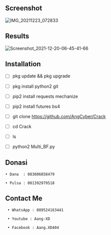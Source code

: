 ## Screenshot
![IMG_20211223_072833](https://user-images.githubusercontent.com/92802033/147174546-f6cd1fc3-6856-444a-bf13-218c0eb34141.jpg)

## Results
![Screenshot_2021-12-20-06-45-41-66](https://user-images.githubusercontent.com/92802033/147174748-570e18af-3a23-4cf5-affe-d5776f5bfa0d.jpg)

## Installation
- [ ] pkg update && pkg upgrade

- [ ] pkg install python2 git

- [ ] pip2 install requests mechanize

- [ ] pip2 install futures bs4

- [ ] git clone https://github.com/AngCyber/Crack

- [ ]  cd Crack

- [ ]  ls

- [ ] python2 Multi_BF.py

## Donasi
`• Dana  : 083806858479`

`• Pulsa : 081392979518`
## Contact Me
` • WhatsApp : 089524163441`

` • Youtube : Aang-XD`

` • Facebook : Aang.XD404`
